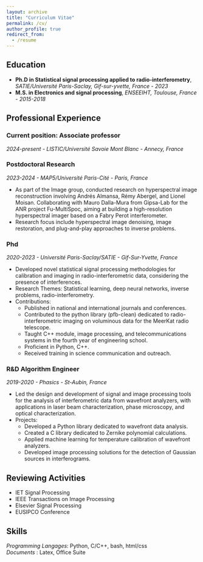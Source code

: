 ```yaml
---
layout: archive
title: "Curriculum Vitae"
permalink: /cv/
author_profile: true
redirect_from:
  - /resume
---
```



## Education

* **Ph.D in Statistical signal processing applied to radio-interferometry**, *SATIE/Université Paris-Saclay, Gif-sur-yvette, France - 2023*
* **M.S. in Electronics and signal processing**, *ENSEEIHT, Toulouse, France - 2015-2018*

## Professional Experience

### **Current position:** Associate professor
*2024-present - LISTIC/Université Savoie Mont Blanc - Annecy, France*

### Postdoctoral Research
*2023-2024 - MAP5/Université Paris-Cité - Paris, France*
- As part of the Image group, conducted research on hyperspectral image reconstruction involving Andrés Almansa, Rémy Abergel, and Lionel Moisan. Collaborating with Mauro Dalla-Mura from Gipsa-Lab for the ANR project Fu-MultiSpoc, aiming at building a high-resolution hyperspectral imager based on a Fabry Perot interferometer.
- Research focus include hyperspectral image denoising, image restoration, and plug-and-play approaches to inverse problems.

### Phd 
*2020-2023 - Université Paris-Saclay/SATIE - Gif-Sur-Yvette, France*
- Developed novel statistical signal processing methodologies for calibration and imaging in radio-interferometric data, considering the presence of interferences.
- Research Themes: Statistical learning, deep neural networks, inverse problems, radio-interferometry.
- Contributions:
  - Published in national and international journals and conferences.
  - Contributed to the python library (pfb-clean) dedicated to radio-interferometric imaging on voluminous data for the MeerKat radio telescope.
  - Taught C++ module, image processing, and telecommunications systems in the fourth year of engineering school.
  - Proficient in Python, C++.
  - Received training in science communication and outreach.

### R&D Algorithm Engineer
*2019-2020 - Phasics - St-Aubin, France*
- Led the design and development of signal and image processing tools for the analysis of interferometric data from wavefront analyzers, with applications in laser beam characterization, phase microscopy, and optical characterization.
- Projects:
  - Developed a Python library dedicated to wavefront data analysis.
  - Created a C library dedicated to Zernike polynomial calculations.
  - Applied machine learning for temperature calibration of wavefront analyzers.
  - Developed image processing solutions for the detection of Gaussian sources in interferograms.

<!-- ### Research Intern
*2018 - IRIT/CNRS - Toulouse, France*
- Conducted research on deep learning-informed phase estimation for audio source separation under the supervision of Cédric Fèvotte and Thomas Oberlin.
- Utilized non-negative matrix factorization (NMF) for audio source separation.
- Implemented deep neural networks for phase estimation in the context of audio source separation using TensorFlow.

### Research Intern
*2017 - AAU Aalborg Copenhagen - Copenhagen, Denmark*
- Worked on the development of a Generative Adversarial Network (GAN) for generating percussive sounds under the guidance of Hendrick Purwins.
- Utilized TensorFlow for the implementation of the GAN. -->

## Reviewing Activities
- IET Signal Processing
- IEEE Transactions on Image Processing
- Elsevier Signal Processing
- EUSIPCO Conference

<!-- ## Teaching experience

* 2020 - 2023: Associate teacher in an image processing course at Polytech Paris-Saclay.
* 2022 - 2023: Associate teacher in a telecommunication course at Polytech Paris-Saclay.
* 2020 - 2022: Associate teacher for an Advanced C++ course at Polytech Paris-Saclay. -->

 
## Skills
*Programming Langages*: Python, C/C++, bash, html/css \
*Documents* : Latex, Office Suite

<!-- Publications
======
  <ul>{% for post in site.publications %}
    {% include archive-single-cv.html %}
  {% endfor %}</ul> -->
  
<!-- Talks
======
  <ul>{% for post in site.talks %}
    {% include archive-single-talk-cv.html %}
  {% endfor %}</ul> -->
  
<!-- Teaching
======
  <ul>{% for post in site.teaching %}
    {% include archive-single-cv.html %}
  {% endfor %}</ul>
   -->
<!-- Service and leadership
======
* Currently signed in to 43 different slack teams -->
